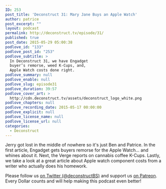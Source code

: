 ```yaml
---
ID: 253
post_title: 'Deconstruct 31: Mary Jane Buys an Apple Watch'
author: patrice
post_excerpt: ""
layout: podcast
permalink: http://deconstruct.tv/episode/31/
published: true
post_date: 2015-05-29 05:00:38
podlove_id: "133"
podlove_post_id: "253"
podlove_subtitle: >
  In Deconstruct 31, we have Engadget
  buyer’s remorse, weed K-Cups, and,
  Apple Watch costs done right.
podlove_summary: null
podlove_enable: null
podlove_slug: episode31
podlove_duration: 39:57
podlove_cover_art: >
  http://cdn.deconstruct.tv/assets/deconstruct_logo_white.png
podlove_chapters: null
podlove_recording_date: 2015-05-17 00:00:00
podlove_explicit: null
podlove_license_name: null
podlove_license_url: null
categories:
  - Deconstruct
---
```

<p>Jerry got lost in the middle of nowhere so it's just Ben and Patrice.  In the first article, Engadget gets buyers remorse for the Apple Watch… and whines about it.  Next, the Verge reports on cannabis coffee K-Cups.  Lastly, we take a look at a great article about Apple watch component costs from a writer who actually does his homework.</p>
<p>Please follow us <a href="http://twitter.com/deconstructBS">on Twitter (@deconstructBS)</a> and support us <a href="http://patreon.com/deconstruct">on Patreon</a>. Every Dollar counts and will help making this podcast even better!
</p>
